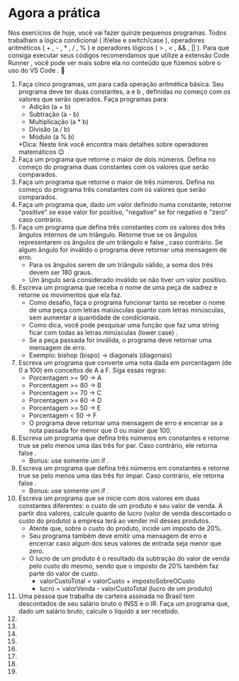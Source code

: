 # Agora a prática

Nos exercícios de hoje, você vai fazer quinze pequenos programas. Todos trabalham a lógica condicional ( if/else e switch/case ), operadores aritméticos ( + , - , \* , / , % ) e operadores lógicos ( > , < , && , || ). Para que consiga executar seus códigos recomendamos que utilize a extensão Code Runner , você pode ver mais sobre ela no conteúdo que fizemos sobre o uso do VS Code . :rocket:

<ol>
<li>
  Faça cinco programas, um para cada operação aritmética básica. Seu programa deve ter duas constantes, a e b , definidas no começo com os valores que serão operados. Faça programas para:
  
  <ul>
    <li>Adição (a + b)</li>
    <li>Subtração (a - b)</li>
     <li>Multiplicação (a * b)</li>
    <li>Divisão (a / b)</li>
    <li>Módulo (a % b)</li>
  </ul>
  *Dica: Neste link você encontra mais detalhes sobre operadores matemáticos 😉
</li>

<li>Faça um programa que retorne o maior de dois números. Defina no começo do programa duas constantes com os valores que serão comparados.</li>

<li>Faça um programa que retorne o maior de três números. Defina no começo do programa três constantes com os valores que serão comparados.</li>

<li>Faça um programa que, dado um valor definido numa constante, retorne "positive" se esse valor for positivo, "negative" se for negativo e "zero" caso contrário.</li>

<li>Faça um programa que defina três constantes com os valores dos três ângulos internos de um triângulo. Retorne true se os ângulos representarem os ângulos de um triângulo e false , caso contrário. Se algum ângulo for inválido o programa deve retornar uma mensagem de erro.
  <ul>
    <li>Para os ângulos serem de um triângulo válido, a soma dos três devem ser 180 graus.</li>
    <li>Um ângulo será considerado inválido se não tiver um valor positivo.</li>
  </ul>
</li>

<li>Escreva um programa que receba o nome de uma peça de xadrez e retorne os movimentos que ela faz.
    <ul>
        <li>Como desafio, faça o programa funcionar tanto se receber o nome de uma peça com letras maiúsculas quanto com letras minúsculas, sem aumentar a quantidade de condicionais.</li>
        <li>Como dica, você pode pesquisar uma função que faz uma string ficar com todas as letras minúsculas (lower case) .</li>
        <li>Se a peça passada for inválida, o programa deve retornar uma mensagem de erro.</li>
        <li>Exemplo: bishop (bispo) -> diagonals (diagonais)</li>
    </ul>
</li>

<li>Escreva um programa que converte uma nota dada em porcentagem (de 0 a 100) em conceitos de A a F. Siga essas regras:

  <ul>
    <li>Porcentagem >= 90 -> A</li>
    <li>Porcentagem >= 80 -> B</li>
    <li>Porcentagem >= 70 -> C</li>
    <li>Porcentagem >= 60 -> D</li>
    <li>Porcentagem >= 50 -> E</li>
    <li>Porcentagem < 50 -> F</li>
    <li>O programa deve retornar uma mensagem de erro e encerrar se a nota passada for menor que 0 ou maior que 100.</li>
  </ul>

</li>

<li>Escreva um programa que defina três números em constantes e retorne true se pelo menos uma das três for par. Caso contrário, ele retorna false .
    <ul>
    <li>Bonus: use somente um if .</li>
    </ul>
</li>

<li>Escreva um programa que defina três números em constantes e retorne true se pelo menos uma das três for ímpar. Caso contrário, ele retorna false .
  <ul>
    <li>Bonus: use somente um if .</li>
  </ul>
</li>

<li>Escreva um programa que se inicie com dois valores em duas constantes diferentes: o custo de um produto e seu valor de venda. A partir dos valores, calcule quanto de lucro (valor de venda descontado o custo do produto) a empresa terá ao vender mil desses produtos.
  <ul>
    <li>Atente que, sobre o custo do produto, incide um imposto de 20%.</li>
    <li>Seu programa também deve emitir uma mensagem de erro e encerrar caso algum dos seus valores de entrada seja menor que zero.</li>
    <li>O lucro de um produto é o resultado da subtração do valor de venda pelo custo do mesmo, sendo que o imposto de 20% também faz parte do valor de custo.
    <ul>
    <li>valorCustoTotal = valorCusto + impostoSobreOCusto</li>
    <li>lucro = valorVenda - valorCustoTotal (lucro de um produto)</li>
    </ul>
    </li>
  </ul>

</li>

<li>Uma pessoa que trabalha de carteira assinada no Brasil tem descontados de seu salário bruto o INSS e o IR. Faça um programa que, dado um salário bruto, calcule o líquido a ser recebido.

</li>

<li></li>

<li></li>

<li></li>

<li></li>

<li></li>

<li></li>

<li></li>

<li></li>

</ol>
